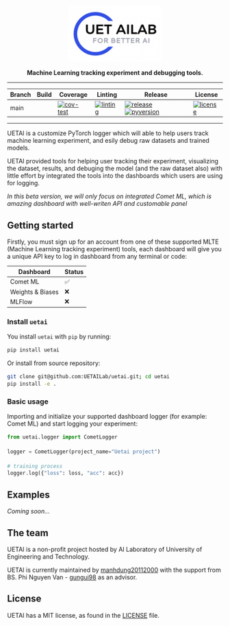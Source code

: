 <div align="center">

<p align="center">
  <img src="docs\_static\images\logo.png" width="220px" alt="logo">
</p>

**Machine Learning tracking experiment and debugging tools.**

______________________________________________________________________


<!-- Badge start -->
| Branch 	| Build 	| Coverage 	| Linting 	| Release 	| License 	|
|--------	|-------	|----------	|---------	|---------	|---------	|
| main   	|       	| [![cov-test](https://codecov.io/gh/UETAILab/uetai/branch/main/graph/badge.svg?token=9KY7UU1QNB)](https://codecov.io/gh/UETAILab/uetai) | [![linting](https://github.com/UETAILab/uetai/actions/workflows/lint-test.yml/badge.svg)](https://github.com/UETAILab/uetai/actions/workflows/lint-test.yml)	| [![release](https://img.shields.io/pypi/v/uetai)](https://pypi.org/project/uetai/) [![pyversion](https://img.shields.io/pypi/pyversions/uetai)](https://pypi.org/project/uetai/)| [![license](https://img.shields.io/github/license/UETAILab/uetai)](https://github.com/UETAILab/uetai/blob/main/LICENSE.txt) |

<!-- Badge end -->
</div>

______________________________________________________________________
UETAI is a customize PyTorch logger which will able to help users track machine learning experiment, and esily debug raw datasets and trained models.

UETAI provided tools for helping user tracking their experiment, visualizing the dataset, results, and debuging the model (and the raw dataset also) with little effort by integrated the tools into the dashboards which users are using for logging.

*In this beta version, we will only focus on integrated Comet ML, which is amazing dashboard with well-writen API and customable panel*

<!--One of common problem is performance of model remains poorly, even though researcher applied quality control and monitoring process. In our experiment, the quaility of raw dataset are often underestimated, which leads to poor performance of model.-->

<!--However, visualizing and debugging it are not easy and time consuming, we believe a good solution to handle this problem can be integrated into the tools which users are using to monitor their experiments.-->

## Getting started
Firstly, you must sign up for an account from one of these supported MLTE (Machine Learning tracking experiment) tools, each dashboard will give you a unique API key to log in dashboard from any terminal or code:

| Dashboard        	| Status 	|
|------------------	|--------	|
| Comet ML         	|    ✅ 	 |
| Weights & Biases 	|    ❌   |
| MLFlow           	|    ❌ 	 |

### Install `uetai`
You install `uetai` with `pip` by running:
```bash
pip install uetai
```

Or install from source repository:
```bash
git clone git@github.com:UETAILab/uetai.git; cd uetai
pip install -e .
```

### Basic usage
Importing and initialize your supported dashboard logger (for example: Comet ML) and start logging your experiment:

```python
from uetai.logger import CometLogger

logger = CometLogger(project_name="Uetai project")

# training process
logger.log({"loss": loss, "acc": acc})

```

<!-- Analysis your dataset:

```python

```

Logging model:
```python
```
 -->


## Examples

*Coming soon...*

## The team
UETAI is a non-profit project hosted by AI Laboratory of University of Engineering and Technology.

UETAI is currently maintained by [manhdung20112000](https://github.com/manhdung20112000) with the support from BS. Phi Nguyen Van - [gungui98](https://github.com/gungui98/) as an advisor.

## License
UETAI has a MIT license, as found in the [LICENSE](https://github.com/UETAILab/uetai/blob/main/LICENSE.txt) file.
